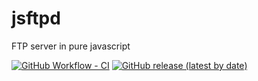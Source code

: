 # jsftpd
FTP server in pure javascript

[![GitHub Workflow - CI](https://github.com/mailsvb/jsftpd/workflows/test/badge.svg)](https://github.com/mailsvb/jsftpd/actions?workflow=test)
[![GitHub release (latest by date)](https://img.shields.io/github/v/release/mailsvb/jsftpd)](https://github.com/mailsvb/jsftpd/releases/latest)
